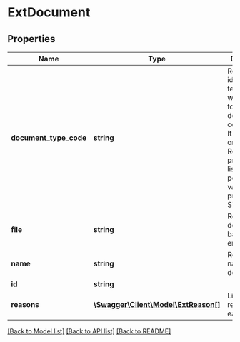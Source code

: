 # ExtDocument

## Properties
Name | Type | Description | Notes
------------ | ------------- | ------------- | -------------
**document_type_code** | **string** | Required, it identifies the template that will be used to retrieve the document configuration.  It can be omitted if Reasons are provided.  The list of possible values will be provided by Sixtema. | [optional] 
**file** | **string** | Required, document base64 encoding. | [optional] 
**name** | **string** | Required, name of the document. | [optional] 
**id** | **string** |  | [optional] 
**reasons** | [**\Swagger\Client\Model\ExtReason[]**](ExtReason.md) | List of sign reasons for each Signer | [optional] 

[[Back to Model list]](../../README.md#documentation-for-models) [[Back to API list]](../../README.md#documentation-for-api-endpoints) [[Back to README]](../../README.md)

